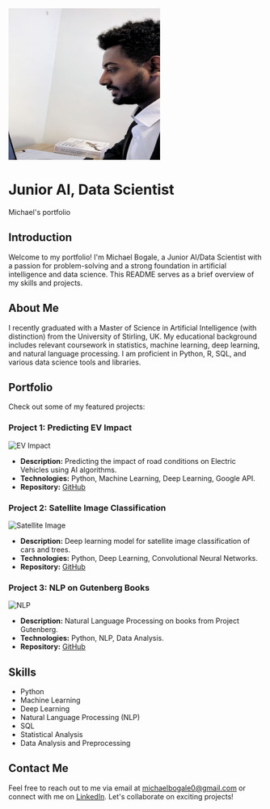<img src="/Images/photo.jpg" width="300" height="300">

# Junior AI, Data Scientist
Michael's portfolio

## Introduction

Welcome to my portfolio! I'm Michael Bogale, a Junior AI/Data Scientist with a passion for problem-solving and a strong foundation in artificial intelligence and data science. This README serves as a brief overview of my skills and projects.

## About Me

I recently graduated with a Master of Science in Artificial Intelligence (with distinction) from the University of Stirling, UK. My educational background includes relevant coursework in statistics, machine learning, deep learning, and natural language processing. I am proficient in Python, R, SQL, and various data science tools and libraries.

## Portfolio

Check out some of my featured projects:

### Project 1: Predicting EV Impact

![EV Impact](ev_impact.png)

- **Description:** Predicting the impact of road conditions on Electric Vehicles using AI algorithms.
- **Technologies:** Python, Machine Learning, Deep Learning, Google API.
- **Repository:** [GitHub](link_to_repository)

### Project 2: Satellite Image Classification

![Satellite Image](satellite_image.png)

- **Description:** Deep learning model for satellite image classification of cars and trees.
- **Technologies:** Python, Deep Learning, Convolutional Neural Networks.
- **Repository:** [GitHub](link_to_repository)

### Project 3: NLP on Gutenberg Books

![NLP](nlp.png)

- **Description:** Natural Language Processing on books from Project Gutenberg.
- **Technologies:** Python, NLP, Data Analysis.
- **Repository:** [GitHub](link_to_repository)

## Skills

- Python
- Machine Learning
- Deep Learning
- Natural Language Processing (NLP)
- SQL
- Statistical Analysis
- Data Analysis and Preprocessing

## Contact Me

Feel free to reach out to me via email at michaelbogale0@gmail.com or connect with me on [LinkedIn](https://www.linkedin.com/in/michael-bogale-710596253). Let's collaborate on exciting projects!

